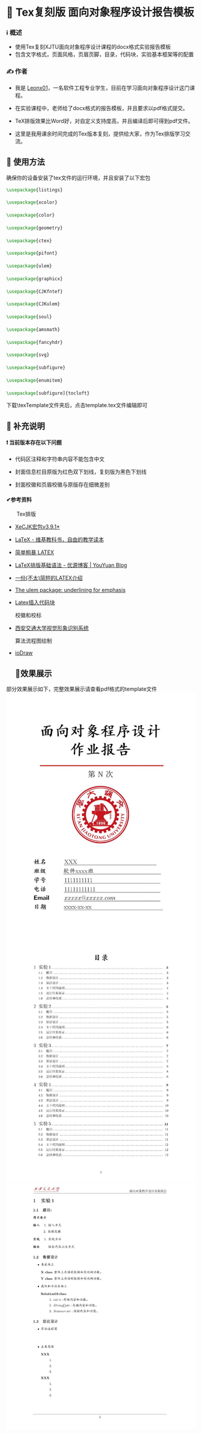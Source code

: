 # 💯 Tex复刻版 面向对象程序设计报告模板

### ℹ️ 概述

- 使用Tex复刻XJTU面向对象程序设计课程的docx格式实验报告模板
- 包含文字格式，页面风格，页眉页脚，目录，代码块，实验基本框架等的配置

### ✍️ 作者

- 我是 [Leonx01](https://github.com/Leonx01)，一名软件工程专业学生，目前在学习面向对象程序设计这门课程。

- 在实验课程中，老师给了docx格式的报告模板，并且要求以pdf格式提交。

- TeX排版效果比Word好，对自定义支持度高，并且编译后即可得到pdf文件。

- 这里是我用课余时间完成的Tex版本复刻，提供给大家，作为Tex排版学习交流。

## 🚀 使用方法

确保你的设备安装了tex文件的运行环境，并且安装了以下宏包

```latex
\usepackage{listings}

\usepackage{xcolor}

\usepackage{color}

\usepackage{geometry}

\usepackage{ctex}

\usepackage{pifont}

\usepackage{ulem}

\usepackage{graphicx}

\usepackage{CJKfntef}

\usepackage{CJKulem}

\usepackage{soul}

\usepackage{amsmath}

\usepackage{fancyhdr}

\usepackage{svg}

\usepackage{subfigure}

\usepackage{enumitem}

\usepackage[subfigure]{tocloft}
```

下载\texTemplate文件夹后，点击template.tex文件编辑即可

## 💭 补充说明

#### ❗ 当前版本存在以下问题

- 代码区注释和字符串内容不能包含中文

- 封面信息栏目原版为红色双下划线，复刻版为黑色下划线

- 封面校徽和页眉校徽与原版存在细微差别

#### ✔参考资料

       Tex排版

- [XeCJK宏包v3.9.1*](http://mirrors.ibiblio.org/CTAN/macros/xetex/latex/xecjk/xeCJK.pdf)

- [LaTeX - 维基教科书，自由的教学读本](https://zh.m.wikibooks.org/wiki/LaTeX)

- [简单粗暴 LATEX](http://static.latexstudio.net/wp-content/uploads/2017/08/Note-by-LaTeX-cn.pdf)

- [LaTeX排版基础语法 - 优源博客 | YouYuan Blog](https://duter2016.github.io/2020/08/09/LaTeX%E6%8E%92%E7%89%88%E5%9F%BA%E7%A1%80%E8%AF%AD%E6%B3%95/)

- [一份(不太)简短的LATEX介绍](https://texdoc.org/serve/lshort-zh-cn.pdf/0)

- [The ulem package: underlining for emphasis](https://texdoc.org/serve/ulem/0)

- [Latex插入代码块](https://www.jianshu.com/p/fb1c1c6f2d02)
  
  校徽和校标

- [西安交通大学视觉形象识别系统](http://vi.xjtu.edu.cn/)
  
  算法流程图绘制
  
- [ioDraw](https://www.iodraw.com/)
  
  ## 🥇效果展示
部分效果展示如下，完整效果展示请查看pdf格式的template文件
![example01](https://raw.githubusercontent.com/Leonx01/TexReport4oop/main/texTemplate/exmple01.jpg)
![example02](https://raw.githubusercontent.com/Leonx01/TexReport4oop/main/texTemplate/exmple02.jpg)
![example03](https://raw.githubusercontent.com/Leonx01/TexReport4oop/main/texTemplate/exmple03.jpg)


